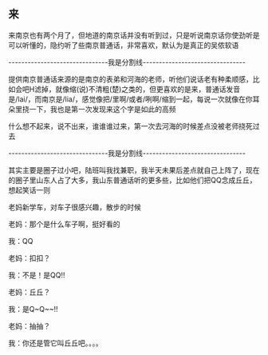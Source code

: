 ## 来 ##

来南京也有两个月了，但地道的南京话并没有听到过，只是听说南京话你使劲听是可以听懂的，隐约听了些南京普通话，非常喜欢，默认为是真正的吴侬软语

 

-------------------------------我是分割线--------------------------------

 

提供南京普通话来源的是南京的表弟和河海的老师，听他们说话老有种柔顺感，比如会吧H滤掉，就像缩(说)不清粗(楚)之类的，但更喜欢的是来，普通话发音是/lai/，而南京是/lia/，感觉像把/里啊/或者/咧啊/缩到一起，每说一次就像在你耳朵里挠一下，我也是第一次发现来这个字是如此的高频

 

什么想不起来，说不出来，谁谁谁过来，第一次去河海的时候差点没被老师挠死过去

 

-------------------------------我是分割线--------------------------------

 

其实主要是圈子过小吧，陆班叫我找兼职，我半天未果后差点就自己上阵了，现在的圈子里山东人占了大多，我山东普通话听的更多些，比如他们把QQ念成丘丘，想起笑话一则

 

 

老妈新学车，对车子很感兴趣，散步的时候

 

老妈：那个是什么车子啊，挺好看的

 

我：QQ

 

老妈：扣扣？

 

我：不是！是QQ!!

 

老妈：丘丘？

 

我：是Q~Q~~!!

 

老妈：抽抽？

我：你还是管它叫丘丘吧。。。。